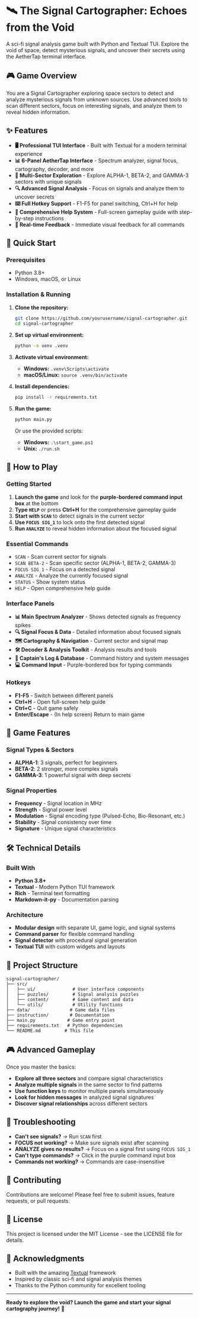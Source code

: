 # 🛰️ The Signal Cartographer: Echoes from the Void

A sci-fi signal analysis game built with Python and Textual TUI. Explore the void of space, detect mysterious signals, and uncover their secrets using the AetherTap terminal interface.

## 🎮 Game Overview

You are a Signal Cartographer exploring space sectors to detect and analyze mysterious signals from unknown sources. Use advanced tools to scan different sectors, focus on interesting signals, and analyze them to reveal hidden information.

## ✨ Features

- **🖥️ Professional TUI Interface** - Built with Textual for a modern terminal experience
- **📊 6-Panel AetherTap Interface** - Spectrum analyzer, signal focus, cartography, decoder, and more
- **📡 Multi-Sector Exploration** - Explore ALPHA-1, BETA-2, and GAMMA-3 sectors with unique signals
- **🔍 Advanced Signal Analysis** - Focus on signals and analyze them to uncover secrets
- **⌨️ Full Hotkey Support** - F1-F5 for panel switching, Ctrl+H for help
- **📖 Comprehensive Help System** - Full-screen gameplay guide with step-by-step instructions
- **🎯 Real-time Feedback** - Immediate visual feedback for all commands

## 🚀 Quick Start

### Prerequisites
- Python 3.8+
- Windows, macOS, or Linux

### Installation & Running

1. **Clone the repository:**
   ```bash
   git clone https://github.com/yourusername/signal-cartographer.git
   cd signal-cartographer
   ```

2. **Set up virtual environment:**
   ```bash
   python -m venv .venv
   ```

3. **Activate virtual environment:**
   - **Windows:** `.venv\Scripts\activate`
   - **macOS/Linux:** `source .venv/bin/activate`

4. **Install dependencies:**
   ```bash
   pip install -r requirements.txt
   ```

5. **Run the game:**
   ```bash
   python main.py
   ```

   Or use the provided scripts:
   - **Windows:** `.\start_game.ps1`
   - **Unix:** `./run.sh`

## 🎯 How to Play

### Getting Started
1. **Launch the game** and look for the **purple-bordered command input box** at the bottom
2. **Type `HELP`** or press **Ctrl+H** for the comprehensive gameplay guide
3. **Start with `SCAN`** to detect signals in the current sector
4. **Use `FOCUS SIG_1`** to lock onto the first detected signal
5. **Run `ANALYZE`** to reveal hidden information about the focused signal

### Essential Commands
- `SCAN` - Scan current sector for signals
- `SCAN BETA-2` - Scan specific sector (ALPHA-1, BETA-2, GAMMA-3)
- `FOCUS SIG_1` - Focus on a detected signal
- `ANALYZE` - Analyze the currently focused signal
- `STATUS` - Show system status
- `HELP` - Open comprehensive help guide

### Interface Panels
- **📊 Main Spectrum Analyzer** - Shows detected signals as frequency spikes
- **🔍 Signal Focus & Data** - Detailed information about focused signals
- **🗺️ Cartography & Navigation** - Current sector and signal map
- **🛠️ Decoder & Analysis Toolkit** - Analysis results and tools
- **📜 Captain's Log & Database** - Command history and system messages
- **💻 Command Input** - Purple-bordered box for typing commands

### Hotkeys
- **F1-F5** - Switch between different panels
- **Ctrl+H** - Open full-screen help guide
- **Ctrl+C** - Quit game safely
- **Enter/Escape** - (In help screen) Return to main game

## 🌟 Game Features

### Signal Types & Sectors
- **ALPHA-1**: 3 signals, perfect for beginners
- **BETA-2**: 2 stronger, more complex signals  
- **GAMMA-3**: 1 powerful signal with deep secrets

### Signal Properties
- **Frequency** - Signal location in MHz
- **Strength** - Signal power level
- **Modulation** - Signal encoding type (Pulsed-Echo, Bio-Resonant, etc.)
- **Stability** - Signal consistency over time
- **Signature** - Unique signal characteristics

## 🛠️ Technical Details

### Built With
- **Python 3.8+**
- **Textual** - Modern Python TUI framework
- **Rich** - Terminal text formatting
- **Markdown-it-py** - Documentation parsing

### Architecture
- **Modular design** with separate UI, game logic, and signal systems
- **Command parser** for flexible command handling
- **Signal detector** with procedural signal generation
- **Textual TUI** with custom widgets and layouts

## 📁 Project Structure

```
signal-cartographer/
├── src/
│   ├── ui/              # User interface components
│   ├── puzzles/         # Signal analysis puzzles  
│   ├── content/         # Game content and data
│   └── utils/           # Utility functions
├── data/               # Game data files
├── instruction/        # Documentation
├── main.py            # Game entry point
├── requirements.txt   # Python dependencies
└── README.md         # This file
```

## 🎮 Advanced Gameplay

Once you master the basics:
- **Explore all three sectors** and compare signal characteristics
- **Analyze multiple signals** in the same sector to find patterns
- **Use function keys** to monitor multiple panels simultaneously
- **Look for hidden messages** in analyzed signal signatures
- **Discover signal relationships** across different sectors

## 🐛 Troubleshooting

- **Can't see signals?** → Run `SCAN` first
- **FOCUS not working?** → Make sure signals exist after scanning
- **ANALYZE gives no results?** → Focus on a signal first using `FOCUS SIG_1`
- **Can't type commands?** → Click in the purple command input box
- **Commands not working?** → Commands are case-insensitive

## 🤝 Contributing

Contributions are welcome! Please feel free to submit issues, feature requests, or pull requests.

## 📄 License

This project is licensed under the MIT License - see the LICENSE file for details.

## 🙏 Acknowledgments

- Built with the amazing [Textual](https://github.com/Textualize/textual) framework
- Inspired by classic sci-fi and signal analysis themes
- Thanks to the Python community for excellent tooling

---

**Ready to explore the void? Launch the game and start your signal cartography journey!** 🚀
